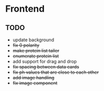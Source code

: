 # Frontend

## TODO

- update background
- ~~fix 0 polarity~~
- ~~make protein list taller~~
- ~~enumerate protein list~~
- add support for drag and drop
- ~~fix spacing between data cards~~
- ~~fix ph values that are close to each other~~
- ~~add image handling~~
- ~~fix image component~~
